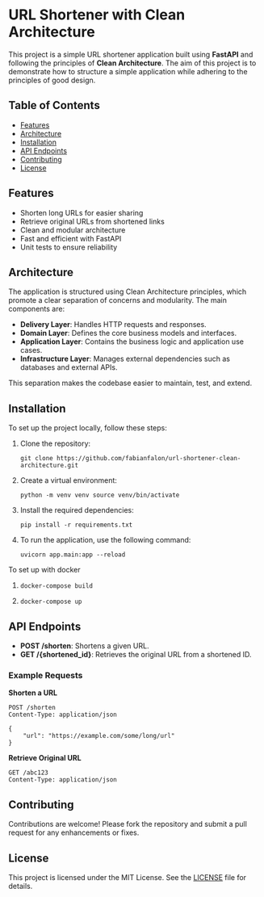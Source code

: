 # URL Shortener with Clean Architecture

This project is a simple URL shortener application built using **FastAPI** and following the principles of **Clean Architecture**. The aim of this project is to demonstrate how to structure a simple application while adhering to the principles of good design.

## Table of Contents

- [Features](#features)
- [Architecture](#architecture)
- [Installation](#installation)
- [API Endpoints](#api-endpoints)
- [Contributing](#contributing)
- [License](#license)

## Features

- Shorten long URLs for easier sharing
- Retrieve original URLs from shortened links
- Clean and modular architecture
- Fast and efficient with FastAPI
- Unit tests to ensure reliability

## Architecture

The application is structured using Clean Architecture principles, which promote a clear separation of concerns and modularity. The main components are:

- **Delivery Layer**: Handles HTTP requests and responses.
- **Domain Layer**: Defines the core business models and interfaces.
- **Application Layer**: Contains the business logic and application use cases.
- **Infrastructure Layer**: Manages external dependencies such as databases and external APIs.

This separation makes the codebase easier to maintain, test, and extend.

## Installation

To set up the project locally, follow these steps:

1. Clone the repository:

    ```git clone https://github.com/fabianfalon/url-shortener-clean-architecture.git```

2. Create a virtual environment:

   ````python -m venv venv source venv/bin/activate````

3. Install the required dependencies:

   ````pip install -r requirements.txt   ````

4. To run the application, use the following command:

    ````uvicorn app.main:app --reload````

To set up with docker
1. ````docker-compose build````

2. ````docker-compose up````


## API Endpoints

- **POST /shorten**: Shortens a given URL.
- **GET /{shortened_id}**: Retrieves the original URL from a shortened ID.

### Example Requests

**Shorten a URL**

```http
POST /shorten
Content-Type: application/json

{
    "url": "https://example.com/some/long/url"
}
```
**Retrieve Original URL**
```http
GET /abc123
Content-Type: application/json
```
## Contributing

Contributions are welcome! Please fork the repository and submit a pull request for any enhancements or fixes.

## License

This project is licensed under the MIT License. See the [LICENSE](LICENSE) file for details.